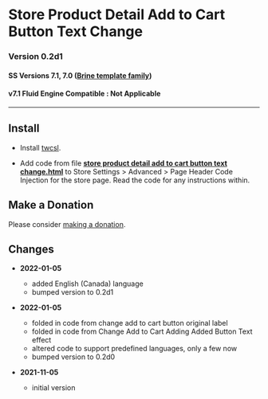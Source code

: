 # Store Product Detail Add to Cart Button Text Change

### Version 0.2d1

#### SS Versions 7.1, 7.0 ([Brine template family][1])

#### v7.1 Fluid Engine Compatible : Not Applicable

---

## Install

* Install [twcsl][2].
  
* Add code from file **[store product detail add to cart button text
  change.html][3]** to Store Settings > Advanced > Page Header Code Injection
  for the store page. Read the code for any instructions within.

## Make a Donation

Please consider [making a donation][4].

## Changes

* **2022-01-05**

  * added English (Canada) language
  * bumped version to 0.2d1
  
* **2022-01-05**

  * folded in code from change add to cart button original label
  * folded in code from Change Add to Cart Adding Added Button Text effect
  * altered code to support predefined languages, only a few now
  * bumped version to 0.2d0
  
* **2021-11-05**

  * initial version

[1]: https://support.squarespace.com/hc/en-us/articles/212512738-Brine-template-family
[2]: https://github.com/tomsWebConsulting/twcsl#install-options
[3]: store%20product%20detail%20add%20to%20cart%20button%20text%20change.html#L1
[4]: https://github.com/tomsWebConsulting/twcsl#make-a-donation
